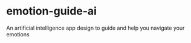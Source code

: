 # emotion-guide-ai
An artificial intelligence app design to guide and help you navigate your emotions
